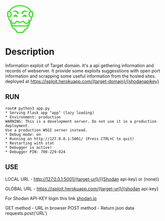 <svg xmlns="http://www.w3.org/2000/svg" x="0px" y="0px" width="96" height="96" viewBox="0 0 172 172" style=" fill:#000000;"><g fill="none" fill-rule="nonzero" stroke="none" stroke-width="1" stroke-linecap="butt" stroke-linejoin="miter" stroke-miterlimit="10" stroke-dasharray="" stroke-dashoffset="0" font-family="none" font-weight="none" font-size="none" text-anchor="none" style="mix-blend-mode: normal"><path d="M0,172v-172h172v172z" fill="none"></path><g fill="#4ddc39"><path d="M86,3.44c-29.50875,0 -54.62344,14.41844 -64.3925,34.64188c-0.57781,-0.12094 -1.14219,-0.24188 -1.65281,-0.24188c-5.30781,0 -9.63469,4.52844 -9.63469,10.07813c0,1.53187 0.34938,3.05031 0.99438,4.42094c-0.645,1.37062 -0.99438,2.87562 -0.99438,4.42094c0,1.54531 0.34938,3.05031 0.99438,4.42094c-0.645,1.37063 -0.99438,2.87563 -0.99438,4.42094c0,4.70312 3.10406,8.62687 7.26969,9.74219c-0.24187,1.22281 -0.38969,2.48594 -0.38969,3.77594c0,6.11406 2.795,11.58313 7.24281,15.3725c0.7525,0.63156 2.31125,3.27875 3.44,5.60344c-0.22844,0.99438 -0.36281,2.00219 -0.36281,2.99656c0,4.515 1.76031,9.11063 4.55531,12.99406c5.65719,19.80687 13.57187,25.53125 17.71062,28.39344c5.52281,3.81625 10.87094,5.32125 10.87094,10.32c0,5.67063 9.05687,10.32 15.02312,10.32h20.64c5.97969,0 15.02313,-4.64937 15.02313,-10.32c0,-4.99875 5.34812,-6.50375 10.87094,-10.32c4.13875,-2.86219 12.05344,-8.58656 17.69719,-28.38c2.80844,-3.88344 4.56875,-8.47906 4.56875,-13.0075c0,-0.99437 -0.13437,-1.98875 -0.37625,-2.99656c1.14219,-2.32469 2.70094,-4.97187 3.45344,-5.60344c4.44781,-3.78937 7.24281,-9.25844 7.24281,-15.3725c0,-1.29 -0.14781,-2.55312 -0.38969,-3.77594c4.16562,-1.11531 7.26969,-5.03906 7.26969,-9.74219c0,-1.53188 -0.34937,-3.05031 -0.99437,-4.42094c0.645,-1.37062 0.99437,-2.87562 0.99437,-4.42094c0,-1.54531 -0.34937,-3.05031 -0.99437,-4.42094c0.645,-1.37063 0.99437,-2.87563 0.99437,-4.42094c0,-5.54969 -4.32687,-10.07813 -9.63469,-10.07813c-0.51063,0 -1.075,0.12094 -1.65281,0.24188c-9.76906,-20.22344 -34.88375,-34.64188 -64.3925,-34.64188zM86,10.32c26.64656,0 49.35594,12.71188 58.06344,30.46281c-0.90031,0.49719 -1.8275,1.02125 -2.84875,1.62594c-0.41656,0.25531 -0.73906,0.45688 -0.71219,0.45688c-3.78937,1.43781 -6.3425,5.25406 -6.3425,9.47344c0,1.54531 0.34938,3.05031 0.99438,4.42094c-0.645,1.37063 -0.99438,2.87563 -0.99438,4.42094c0,4.23281 2.55313,8.04906 6.11406,9.37938c0.17469,0.09406 0.51062,0.28219 0.94062,0.55094c2.15,1.27656 4.00438,2.29781 5.68406,3.07719c0.65844,1.58563 1.02125,3.23844 1.02125,4.93156c0,3.88344 -1.70656,7.48469 -4.82406,10.11844c-0.84656,0.73906 -1.8275,2.09625 -2.795,3.62813c-3.30562,-3.9775 -8.14312,-6.86656 -13.02094,-6.86656c4.39406,2.365 6.88,5.32125 6.88,8.4925c0,6.65156 -5.38844,12.04 -12.04,12.04c-5.22719,0 -14.06906,-13.57187 -20.50562,-13.6525c-1.55875,2.12313 -4.07156,3.52063 -6.90688,3.52063c-0.47031,0 -1.49156,0.34937 -1.72,0.61812c-0.51062,1.80063 -3.74906,2.70094 -6.9875,2.70094c-3.225,0 -6.46344,-0.90031 -6.97406,-2.70094c-0.22844,-0.26875 -1.24969,-0.61812 -1.72,-0.61812c-2.84875,0 -5.34812,-1.3975 -6.90687,-3.52063c-6.45,0.08063 -15.29188,13.6525 -20.51906,13.6525c-6.63812,0 -12.04,-5.38844 -12.04,-12.04c0,-3.17125 3.29219,-6.43656 6.88,-8.4925c-5.01219,0 -9.79594,2.86219 -13.06125,6.81281c-0.95406,-1.505 -1.90812,-2.84875 -2.76812,-3.57438c-3.10406,-2.63375 -4.81063,-6.235 -4.81063,-10.11844c0,-1.69312 0.36281,-3.34594 1.02125,-4.93156c1.66625,-0.77937 3.52063,-1.80062 5.67063,-3.07719c0.44344,-0.26875 0.73906,-0.47031 0.71219,-0.44344c3.80281,-1.45125 6.35594,-5.25406 6.35594,-9.48688c0,-1.54531 -0.34937,-3.05031 -0.99437,-4.42094c0.645,-1.37062 0.99437,-2.87562 0.99437,-4.42094c0,-4.23281 -2.55312,-8.03563 -6.10062,-9.36594c-0.18813,-0.09406 -0.52406,-0.29563 -0.95406,-0.56438c-1.02125,-0.60469 -1.94844,-1.12875 -2.84875,-1.62594c8.7075,-17.75094 31.41687,-30.46281 58.06344,-30.46281zM58.48,34.4c-4.50156,0 -9.23156,1.29 -13.76,5.21375c-2.365,2.06938 -2.15,5.49594 0.01344,4.43438c3.82969,-1.86781 7.25625,-2.76813 10.30656,-2.76813c9.245,0 13.85406,10.83063 15.265,12.255c2.01563,2.01563 5.28094,2.01563 7.31,0c2.01563,-2.01562 2.01563,-5.28094 0,-7.31c-1.26312,-1.24969 -7.31,-11.825 -19.135,-11.825zM113.52,34.4c-11.825,0 -17.87187,10.57531 -19.135,11.825c-2.01562,2.02906 -2.01562,5.29438 0,7.31c2.02906,2.01563 5.29438,2.01563 7.31,0c1.41094,-1.42437 6.02,-12.255 15.265,-12.255c3.05031,0 6.47688,0.90031 10.30656,2.76813c2.16344,1.06156 2.37844,-2.365 0.01344,-4.43438c-4.52844,-3.92375 -9.25844,-5.21375 -13.76,-5.21375zM19.92781,44.72c0.67187,0.05375 2.48594,0.71219 7.33687,3.60125c0.92719,0.55094 1.58563,0.90031 1.78719,0.9675c1.14219,0.43 1.90812,1.66625 1.90812,3.05031c0,1.04812 -0.43,1.77375 -0.80625,2.20375l-1.85437,2.21719l1.85437,2.21719c0.37625,0.43 0.80625,1.16906 0.80625,2.20375c0,1.38406 -0.76594,2.62031 -1.90812,3.05031c-0.20156,0.06719 -0.86,0.41656 -1.80063,0.9675c-4.8375,2.88906 -6.65156,3.5475 -7.29656,3.60125c-1.51844,0 -2.75469,-1.43781 -2.75469,-3.19812c0,-1.03469 0.43,-1.77375 0.80625,-2.20375l1.85438,-2.21719l-1.85438,-2.21719c-0.37625,-0.43 -0.80625,-1.16906 -0.80625,-2.20375c0,-1.03469 0.43,-1.77375 0.80625,-2.20375l1.85438,-2.21719l-1.85438,-2.21719c-0.37625,-0.43 -0.80625,-1.16906 -0.80625,-2.20375c0,-1.76031 1.23625,-3.19813 2.72781,-3.19813zM152.04531,44.72c1.51844,0 2.75469,1.43781 2.75469,3.19813c0,1.03469 -0.43,1.77375 -0.80625,2.20375l-1.84094,2.21719l1.84094,2.21719c0.37625,0.43 0.80625,1.16906 0.80625,2.20375c0,1.03469 -0.43,1.77375 -0.80625,2.20375l-1.84094,2.21719l1.84094,2.20375c0.37625,0.44344 0.80625,1.1825 0.80625,2.21719c0,1.76031 -1.23625,3.19812 -2.72781,3.19812c-0.65844,-0.04031 -2.48594,-0.71219 -7.32344,-3.60125c-0.92719,-0.55094 -1.58562,-0.90031 -1.78719,-0.9675c-1.14219,-0.43 -1.92156,-1.66625 -1.92156,-3.05031c0,-1.04812 0.43,-1.77375 0.80625,-2.21719l1.84094,-2.20375l-1.84094,-2.20375c-0.37625,-0.44344 -0.80625,-1.1825 -0.80625,-2.21719c0,-1.38406 0.76594,-2.60688 1.89469,-3.05031c0.215,-0.06719 0.87344,-0.41656 1.80063,-0.9675c4.85094,-2.88906 6.665,-3.5475 7.31,-3.60125zM60.2,58.49344c-5.17344,0 -12.04,2.91594 -12.04,9.83625c0,6.86656 6.53063,2.52625 11.70406,2.52625c5.17344,0 12.37594,3.93719 12.37594,-1.37062c0,-5.32125 -6.86656,-10.99188 -12.04,-10.99188zM111.8,58.49344c-5.17344,0 -12.04,5.67063 -12.04,10.99188c0,5.30781 7.2025,1.37062 12.37594,1.37062c5.17344,0 11.70406,4.34031 11.70406,-2.52625c0,-6.92031 -6.86656,-9.83625 -12.04,-9.83625zM68.96125,100.82156c1.8275,1.16906 3.91031,1.96187 6.07375,2.28437c2.44563,2.24406 6.26188,3.49375 10.965,3.49375c4.71656,0 8.51938,-1.24969 10.965,-3.49375c2.17688,-0.3225 4.24625,-1.11531 6.07375,-2.28437c1.66625,1.23625 3.80281,3.21156 5.13313,4.46125c4.50156,4.17906 8.76125,8.12969 13.94812,8.12969c6.20813,0 11.7175,-2.99656 15.17094,-7.6325c-1.22281,5.64375 -6.07375,11.23375 -11.47562,12.7925c-6.20813,1.77375 -8.97625,1.8275 -22.61531,1.8275h-34.4c-13.63906,0 -16.40719,-0.05375 -22.61531,-1.84094c-5.41531,-1.55875 -10.25281,-7.14875 -11.47562,-12.77906c3.44,4.63594 8.96281,7.6325 15.17094,7.6325c5.20031,0 9.44656,-3.95062 13.96156,-8.12969c1.33031,-1.24969 3.45344,-3.225 5.11969,-4.46125zM42.355,124.41781c0.645,0.25531 1.27656,0.56437 1.935,0.7525c7.14875,2.05594 10.72313,2.10969 24.51,2.10969h34.4c13.78688,0 17.36125,-0.05375 24.51,-2.10969c0.65844,-0.18813 1.29,-0.49719 1.935,-0.7525c-4.3,9.47344 -8.88219,12.69844 -11.34125,14.405c-1.1825,0.80625 -2.41875,1.54531 -3.60125,2.2575c-4.27312,2.51281 -10.07812,5.95281 -10.22594,13.42406c-0.80625,1.3975 -5.01219,3.73562 -8.15656,3.73562h-20.64c-3.14437,0 -7.35031,-2.33812 -8.15656,-3.73562c-0.14781,-7.47125 -5.95281,-10.91125 -10.22594,-13.42406c-1.1825,-0.71219 -2.41875,-1.45125 -3.60125,-2.2575c-2.45906,-1.70656 -7.04125,-4.93156 -11.34125,-14.405z"></path></g></g></svg>

# Description

Information exploit of Target domain. It's a api gethering information and records of webserver. It provide some exploits suggesstions with open port information and scrapping some useful information from the hosted sites. deployed at https://isploit.herokuapp.com/{target-domain}/{shodanapikey}

RUN
---
    root# python3 app.py
    * Serving Flask app "app" (lazy loading)
    * Environment: production
    WARNING: This is a development server. Do not use it in a production deployment.
    Use a production WSGI server instead.
    * Debug mode: on
    * Running on http://127.0.0.1:5001/ (Press CTRL+C to quit)
    * Restarting with stat
    * Debugger is active!
    * Debugger PIN: 709-229-024

USE
---

LOCAL URL - http://127.0.0.1:5001/{target-url}/{(Shodan api-key) or (none)}

GLOBAL URL - https://isploit.herokuapp.com/{target-url}/{shodan api-key}

For Shodan API-KEY login this link <a href="https://www.shodan.io">shodan.io</a>

GET method - URL in browser
POST method - Return json data
    requests.post('URL')